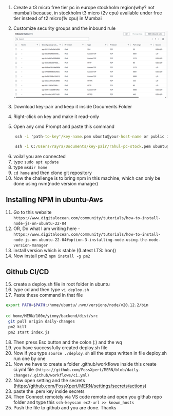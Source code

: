 1. Create a t3 micro free tier pc in europe stockholm region(why? not mumbai) because, in stockholm t3 micro (2v cpu) available under free tier instead of t2 micro(1v cpu) in Mumbai 
2. Customize security groups and the inbound rule
![alt text](images/image1.png)


3. Download key-pair and keep it inside Documents Folder
4. Right-click on key and make it read-only
5. Open any cmd Prompt and paste this command
```bat
    ssh -i 'path-to-key'/key-name.pem ubuntu@your-host-name or public ipv4 address
```
```bat
    ssh -i C:/Users/rayra/Documents/key-pair/rahul-pc-stock.pem ubuntu@ec2-51-20-52-210.eu-north-1.compute.amazonaws.com
```

6. voila! you are connected
7. type `sudo apt update`
8. type `mkdir home`
9. `cd home` and then clone git repository
10. Now the challenge is to bring npm in this machine, which can only be done using nvm(node version manager)

## Installing NPM in ubuntu-Aws

11. Go to this website `https://www.digitalocean.com/community/tutorials/how-to-install-node-js-on-ubuntu-22-04`
12. OR, Do what I am writing here -  `https://www.digitalocean.com/community/tutorials/how-to-install-node-js-on-ubuntu-22-04#option-3-installing-node-using-the-node-version-manager`
13. install version which is stable ((Latest LTS: Iron))
14. Now install pm2 `npm install -g pm2`

## Github CI/CD 
15. create a deploy.sh file in root folder in ubuntu
16. type cd and then type `vi deploy.sh`
17. Paste these command in that file
```bash
export PATH=$PATH:/home/ubuntu/.nvm/versions/node/v20.12.2/bin

cd home/MERN/100x/yimmy/backend/dist/src
 git pull origin daily-changes
 pm2 kill
 pm2 start index.js
```
18. Then press Esc button and the colon (:) and the wq
19. you have successfully created deploy.sh file
20. Now if you type `source ./deploy.sh` all the steps written in file deploy.sh run one by one
21. Now we have to create a folder .github/workflows inside this create ci.yml file `(https://github.com/FossXpert/MERN/blob/daily-changes/.github/workflows/ci.yml)`
22. Now open setting and the secrets (https://github.com/FossXpert/MERN/settings/secrets/actions)
23. paste the .pem key inside secrets
24. Then Connect remotely via VS code remote and open you github repo folder and type this `ssh-keyscan ec2-url >> known_hosts`
25. Push the file to github and you are done. Thanks